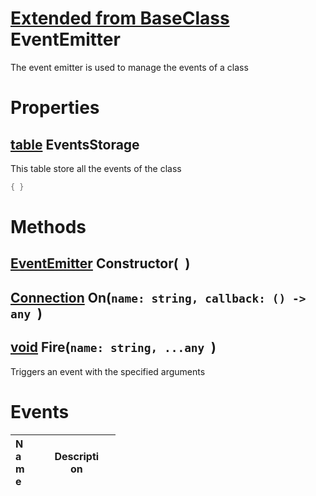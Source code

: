 # [Extended from BaseClass](BaseClass.md) EventEmitter 
The event emitter is used to manage the events of a class
	 
# Properties

## [table](table.md) EventsStorage 
This table store all the events of the class
 
```lua
{ }
```


# Methods

## [EventEmitter](EventEmitter.md) Constructor(` `) 
 
## [Connection](Connection.md) On(`name: string, callback: () -> any `) 
 
## [void](https://create.roblox.com/docs/scripting/luau/nil) Fire(`name: string, ...any `) 
 Triggers an event with the specified arguments
	

# Events
|<div style="width:20%; max-size: 20%">Name</div>|<div style="width:80%; max-size: 80%">Description</div>|
|---|---|



